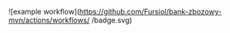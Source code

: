 ![example workflow](https://github.com/Fursiol/bank-zbozowy-mvn/actions/workflows/<file>
/badge.svg)
